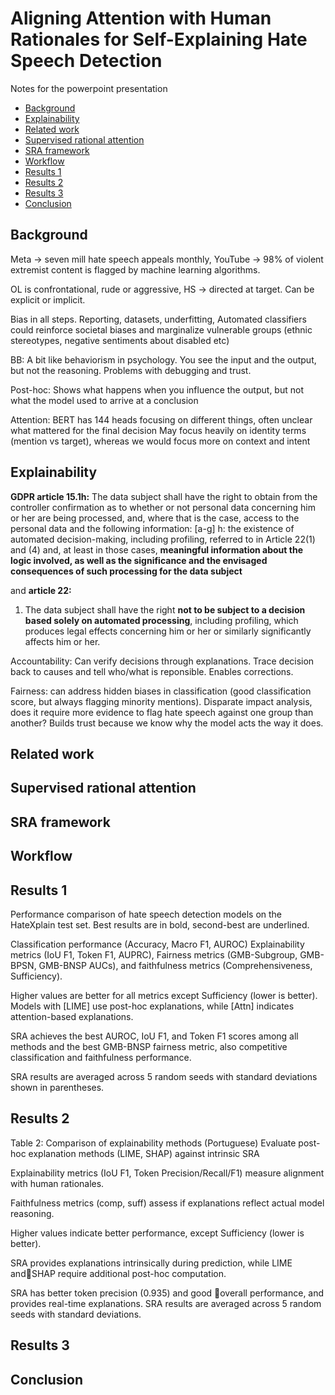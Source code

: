 # Aligning Attention with Human Rationales for Self-Explaining Hate Speech Detection

Notes for the powerpoint presentation

- [Background](#background)
- [Explainability](#explainability)
- [Related work](#related-work)
- [Supervised rational attention](#supervised-rational-attention)
- [SRA framework](#sra-framework)
- [Workflow](#workflow)
- [Results 1](#results-1)
- [Results 2](#results-2)
- [Results 3](#results-3)
- [Conclusion](#conclusion)

## Background
Meta -> seven mill hate speech appeals monthly, YouTube -> 98% of violent extremist content is flagged by machine learning algorithms.

OL is confrontational, rude or aggressive, HS -> directed at target. Can be explicit or implicit.

Bias in all steps. Reporting, datasets, underfitting, 
Automated classifiers could reinforce societal biases and marginalize vulnerable groups (ethnic stereotypes, negative sentiments about disabled etc)

BB: A bit like behaviorism in psychology. You see the input and the output, but not the reasoning. Problems with debugging and trust.

Post-hoc: Shows what happens when you influence the output, but not what the model used to arrive at a conclusion

Attention: BERT has 144 heads focusing on different things, often unclear what mattered for the final decision
May focus heavily on identity terms (mention vs target), whereas we would focus more on context and intent

## Explainability
**GDPR article 15.1h:**
The data subject shall have the right to obtain from the controller confirmation as to whether or not personal data concerning him or her are being processed, 
and, where that is the case, access to the personal data and the following information:
[a-g] h: the existence of automated decision-making, including profiling, referred to in Article 22(1) and (4) and, at least in those cases, 
**meaningful information about the logic involved, as well as the significance and the envisaged consequences of such processing for the data subject**

and **article 22:**
1. The data subject shall have the right **not to be subject to a decision based solely on automated processing**, including profiling,
   which produces legal effects concerning him or her or similarly significantly affects him or her.
   

Accountability: Can verify decisions through explanations. 
Trace decision back to causes and tell who/what is reponsible.
Enables corrections.

Fairness: can address hidden biases in classification (good classification score, but always flagging minority mentions).
Disparate impact analysis, does it require more evidence to flag hate speech against one group than another?
Builds trust because we know why the model acts the way it does.



## Related work

## Supervised rational attention

## SRA framework

## Workflow

## Results 1
Performance comparison of hate speech detection models on the HateXplain test set. 
Best results are in bold, second-best are underlined.

Classification performance (Accuracy, Macro F1, AUROC)
Explainability metrics (IoU F1, Token F1, AUPRC), 
Fairness metrics (GMB-Subgroup, GMB-BPSN, GMB-BNSP AUCs), and 
faithfulness metrics (Comprehensiveness, Sufficiency). 

Higher values are better for all metrics except Sufficiency (lower is better). 
Models with [LIME] use post-hoc explanations, while [Attn] indicates attention-based explanations. 

SRA achieves the best AUROC, IoU F1, and Token F1 scores among all methods and
the best GMB-BNSP fairness metric, also competitive classification and faithfulness performance. 

SRA results are averaged across 5 random seeds with standard deviations shown in
parentheses.

## Results 2
Table 2: Comparison of explainability methods (Portuguese)
Evaluate post-hoc explanation methods (LIME, SHAP) against intrinsic SRA

Explainability metrics (IoU F1, Token Precision/Recall/F1) measure alignment with human rationales.

Faithfulness metrics (comp, suff) assess if explanations reflect actual model reasoning. 

Higher values indicate better performance, except Sufficiency (lower is better). 

SRA provides explanations intrinsically during prediction, while LIME andSHAP require additional post-hoc computation. 

SRA has better token precision (0.935) and good overall performance, and provides real-time explanations. 
SRA results are averaged across 5 random seeds with standard deviations.

## Results 3

## Conclusion
